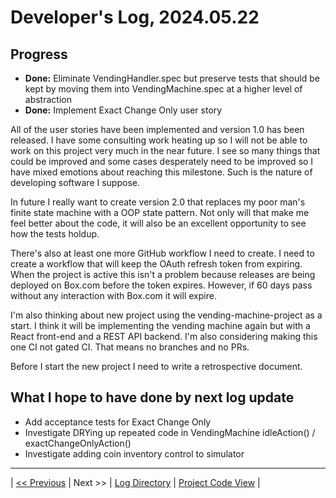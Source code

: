 # Developer's Log, 2024.05.22

## Progress

* __Done:__ Eliminate VendingHandler.spec but preserve tests that should be kept by moving them into VendingMachine.spec at a higher level of abstraction
* __Done:__ Implement Exact Change Only user story

All of the user stories have been implemented and version 1.0 has been released. I have some consulting work heating up so I will not be able to work on this project very much in the near future. I see so many things that could be improved and some cases desperately need to be improved so I have mixed emotions about reaching this milestone. Such is the nature of developing software I suppose.

In future I really want to create version 2.0 that replaces my poor man's finite state machine with a OOP state pattern. Not only will that make me feel better about the code, it will also be an excellent opportunity to see how the tests holdup.

There's also at least one more GitHub workflow I need to create. I need to create a workflow that will keep the OAuth refresh token from expiring. When the project is active this isn't a problem because releases are being deployed on Box.com before the token expires. However, if 60 days pass without any interaction with Box.com it will expire.

I'm also thinking about new project using the vending-machine-project as a start. I think it will be implementing the vending machine again but with a React front-end and a REST API backend. I'm also considering making this one CI not gated CI. That means no branches and no PRs.

Before I start the new project I need to write a retrospective document.

## What I hope to have done by next log update

* Add acceptance tests for Exact Change Only
* Investigate DRYing up repeated code in VendingMachine idleAction() / exactChangeOnlyAction()
* Investigate adding coin inventory control to simulator

---
| [<< Previous](https://woodyb.github.io/vending-machine-project/design/developers-log/2024.05.10)
| Next >>
| [Log Directory](https://woodyb.github.io/vending-machine-project/design/developers-log/Directory-Of-Developers-Logs)
| [Project Code View](https://github.com/WoodyB/vending-machine-project) |
